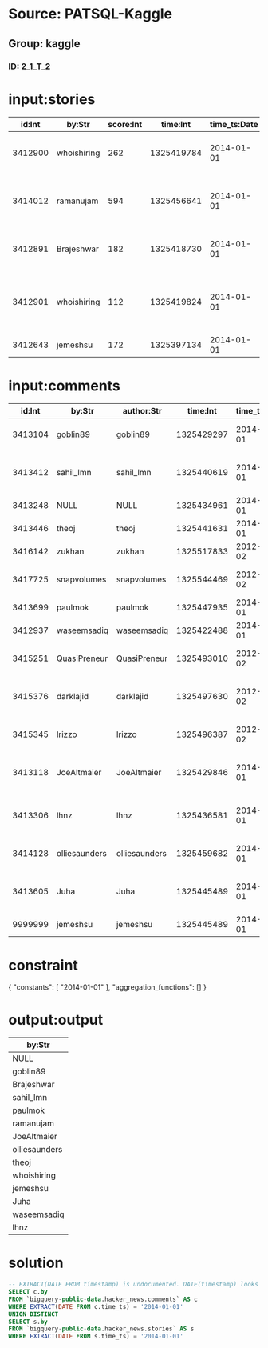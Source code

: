 # Source: PATSQL-Kaggle
## Group: kaggle
### ID: 2_1_T_2

# input:stories

| id:Int | by:Str | score:Int | time:Int | time_ts:Date | title:Str | url:Str | text:Str | deleted:Str | dead:Str | descendants:Int | author:Str |
|---|---|---|---|---|---|---|---|---|---|---|---|
| 3412900 | whoishiring | 262 | 1325419784 | 2014-01-01 | Ask HN: Who is Hiring? (January 2012) |  | Please lead with the location of the position and... | NULL | NULL | 224 | whoishiring |
| 3414012 | ramanujam | 594 | 1325456641 | 2014-01-01 | Impress.js - a Prezi like implementation using CSS3 3D transformations | https://github.com/bartaz/impress.js |  | NULL | NULL | 65 | ramanujam |
| 3412891 | Brajeshwar | 182 | 1325418730 | 2014-01-01 | There's no shame in code that is simply "good enough" | http://blog.phiz.net/theres-no-shame-in-good-enough |  | NULL | NULL | 67 | Brajeshwar |
| 3412901 | whoishiring | 112 | 1325419824 | 2014-01-01 | Ask HN: Freelancer? Seeking freelancer? (January 2012) |  | Please lead with either SEEKING WORK or SEEKING FREELANCER... | NULL | NULL | 113 | whoishiring |
| 3412643 | jemeshsu | 172 | 1325397134 | 2014-01-01 | Avoid Apress | http://www.mikeash.com/pyblog/avoid-apress.html | NULL | NULL | NULL | 75 | jemeshsu |

# input:comments

| id:Int | by:Str | author:Str | time:Int | time_ts:Date | text:Str | parent:Int | deleted:Str | dead:Str | ranking:Int |
|---|---|---|---|---|---|---|---|---|---|
| 3413104 | goblin89 | goblin89 | 1325429297 | 2014-01-01 | I think it all boils down to solving well-defined tasks... | 3412891 | NULL | NULL | 17 |
| 3413412 | sahil_lmn | sahil_lmn | 1325440619 | 2014-01-01 | Reston, VA (west of Washington, DC) - FULL TIME, INTERN, CONTRACTOR... | 3412900 | NULL | NULL | 27 |
| 3413248 | NULL | NULL | 1325434961 | 2014-01-01 | NULL | 3412900 | True | NULL | 68 |
| 3413446 | theoj | theoj | 1325441631 | 2014-01-01 | SEEKING WORK - NYC or remote.... | 3412901 | NULL | NULL | 6 |
| 3416142 | zukhan | zukhan | 1325517833 | 2012-01-02 | Delphix - <a href="http://www.delphix.com" rel="nofollow">http://www.delphix.com</a>... | 3412900 | NULL | NULL | 33 |
| 3417725 | snapvolumes | snapvolumes | 1325544469 | 2012-01-02 | SnapVolumes is hiring two Windows kernel developers.... | 3412900 | NULL | NULL | 93 |
| 3413699 | paulmok | paulmok | 1325447935 | 2014-01-01 | Toronto, On - SiteScout.com... | 3412900 | NULL | NULL | 116 |
| 3412937 | waseemsadiq | waseemsadiq | 1325422488 | 2014-01-01 | SEEKING FREELANCER for Fileboard.... | 3412901 | NULL | NULL | 25 |
| 3415251 | QuasiPreneur | QuasiPreneur | 1325493010 | 2012-01-02 | damn..wish mobile webkit based browsers would support this.. | 3414012 | NULL | NULL | 25 |
| 3415376 | darklajid | darklajid | 1325497630 | 2012-01-02 | "I don't really expect it to run smoothly in non-webkit-based browser."... | 3414012 | NULL | NULL | 26 |
| 3415345 | lrizzo | lrizzo | 1325496387 | 2012-01-02 | excellent tool. For content creation it could be coupled with... | 3414012 | NULL | NULL | 16 |
| 3413118 | JoeAltmaier | JoeAltmaier | 1325429846 | 2014-01-01 | Write code, expecting to iterate. Organize it with large strokes and plenty of wiggle room.... | 3412891 | NULL | NULL | 8 |
| 3413306 | lhnz | lhnz | 1325436581 | 2014-01-01 | "Perfect is the enemy of good enough; good enough is the enemy of all." [1]... | 3412891 | NULL | NULL | 11 |
| 3414128 | olliesaunders | olliesaunders | 1325459682 | 2014-01-01 | I think what this article is referring to is the importance of... | 3412891 | NULL | NULL | 19 |
| 3413605 | Juha | Juha | 1325445489 | 2014-01-01 | I had my suspicions of Apress already after reading their Practical Django Projects... | 3412643 | NULL | NULL | 12 |
| 9999999 | jemeshsu | jemeshsu | 1325445489 | 2014-01-01 | a comment to me | 3412643 | NULL | NULL | 12 |

# constraint

{
  "constants": [
    "2014-01-01"
  ],
  "aggregation_functions": []
}

# output:output

| by:Str |
|---|
| NULL |
| goblin89 |
| Brajeshwar |
| sahil_lmn |
| paulmok |
| ramanujam |
| JoeAltmaier |
| olliesaunders |
| theoj |
| whoishiring |
| jemeshsu |
| Juha |
| waseemsadiq |
| lhnz |

# solution

```sql
-- EXTRACT(DATE FROM timestamp) is undocumented. DATE(timestamp) looks better.
SELECT c.by
FROM `bigquery-public-data.hacker_news.comments` AS c
WHERE EXTRACT(DATE FROM c.time_ts) = '2014-01-01'
UNION DISTINCT
SELECT s.by
FROM `bigquery-public-data.hacker_news.stories` AS s
WHERE EXTRACT(DATE FROM s.time_ts) = '2014-01-01'
```
